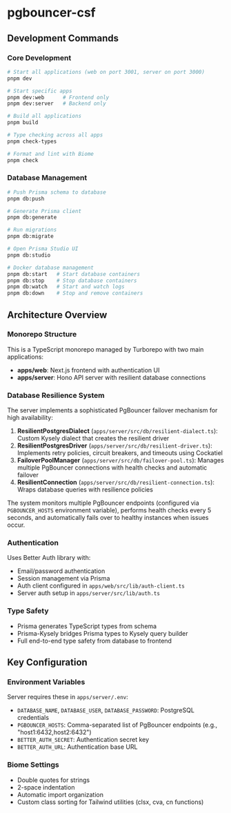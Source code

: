 # pgbouncer-csf


## Development Commands

### Core Development
```bash
# Start all applications (web on port 3001, server on port 3000)
pnpm dev

# Start specific apps
pnpm dev:web      # Frontend only
pnpm dev:server   # Backend only

# Build all applications
pnpm build

# Type checking across all apps
pnpm check-types

# Format and lint with Biome
pnpm check
```

### Database Management
```bash
# Push Prisma schema to database
pnpm db:push

# Generate Prisma client
pnpm db:generate

# Run migrations
pnpm db:migrate

# Open Prisma Studio UI
pnpm db:studio

# Docker database management
pnpm db:start   # Start database containers
pnpm db:stop    # Stop database containers
pnpm db:watch   # Start and watch logs
pnpm db:down    # Stop and remove containers
```

## Architecture Overview

### Monorepo Structure
This is a TypeScript monorepo managed by Turborepo with two main applications:
- **apps/web**: Next.js frontend with authentication UI
- **apps/server**: Hono API server with resilient database connections

### Database Resilience System
The server implements a sophisticated PgBouncer failover mechanism for high availability:

1. **ResilientPostgresDialect** (`apps/server/src/db/resilient-dialect.ts`): Custom Kysely dialect that creates the resilient driver
2. **ResilientPostgresDriver** (`apps/server/src/db/resilient-driver.ts`): Implements retry policies, circuit breakers, and timeouts using Cockatiel
3. **FailoverPoolManager** (`apps/server/src/db/failover-pool.ts`): Manages multiple PgBouncer connections with health checks and automatic failover
4. **ResilientConnection** (`apps/server/src/db/resilient-connection.ts`): Wraps database queries with resilience policies

The system monitors multiple PgBouncer endpoints (configured via `PGBOUNCER_HOSTS` environment variable), performs health checks every 5 seconds, and automatically fails over to healthy instances when issues occur.

### Authentication
Uses Better Auth library with:
- Email/password authentication
- Session management via Prisma
- Auth client configured in `apps/web/src/lib/auth-client.ts`
- Server auth setup in `apps/server/src/lib/auth.ts`

### Type Safety
- Prisma generates TypeScript types from schema
- Prisma-Kysely bridges Prisma types to Kysely query builder
- Full end-to-end type safety from database to frontend

## Key Configuration

### Environment Variables
Server requires these in `apps/server/.env`:
- `DATABASE_NAME`, `DATABASE_USER`, `DATABASE_PASSWORD`: PostgreSQL credentials
- `PGBOUNCER_HOSTS`: Comma-separated list of PgBouncer endpoints (e.g., "host1:6432,host2:6432")
- `BETTER_AUTH_SECRET`: Authentication secret key
- `BETTER_AUTH_URL`: Authentication base URL

### Biome Settings
- Double quotes for strings
- 2-space indentation
- Automatic import organization
- Custom class sorting for Tailwind utilities (clsx, cva, cn functions)